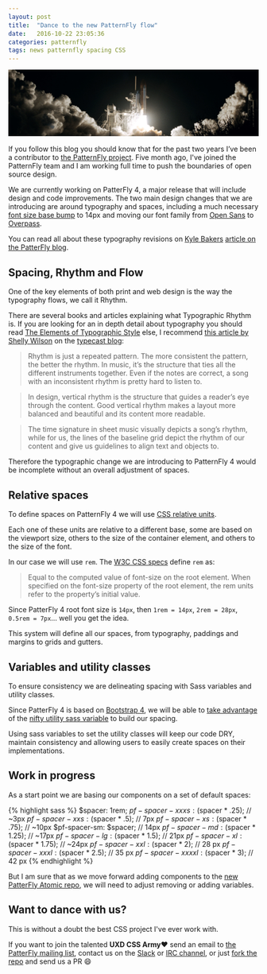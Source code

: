 ```yaml
---
layout: post
title:  "Dance to the new PatternFly flow"
date:   2016-10-22 23:05:36
categories: patternfly
tags: news patternfly spacing CSS
---
```


![PatternFly new visuals](/img/spaces/spaces.jpg)

If you follow this blog you should know that for the past two years I’ve been a contributor to [the PatternFly project](https://www.patternfly.org/). Five month ago, I've joined the PatternFly team and I am working full time to push the boundaries of open source design.

We are currently working on PatterFly 4, a major release that will include design and code improvements. The two main design changes that we are introducing are around typography and spaces, including a much necessary [font size base bump](https://medium.com/attack-the-front/your-body-text-is-too-small-5e02d36dc902#.o9y3t6r40) to 14px and moving our font family from [Open
Sans](https://fonts.google.com/specimen/Open+Sans) to [Overpass](http://overpassfont.org/).

You can read all about these typography revisions on [Kyle Bakers](https://github.com/orgs/patternfly/people/kybaker) [article on the PatterFly blog](https://blog.patternfly.org/choosing-the-best-font-for-application-design/).

## Spacing, Rhythm and Flow

One of the key elements of both print and web design is the way the typography flows, we call it Rhythm.

There are several books and articles explaining what Typographic Rhythm is. If you are looking for an in depth detail about typography you should read [The Elements of Typographic Style](https://www.amazon.com/Elements-Typographic-Style-Robert-Bringhurst/dp/0881791326) else, I recommend [this article by Shelly Wilson](http://typecast.com/blog/4-simple-steps-to-vertical-rhythm) on the [typecast blog](http://typecast.com/):

> Rhythm is just a repeated pattern. The more consistent the pattern, the better the rhythm. In music, it’s the structure that ties all the different instruments together. Even if the notes are correct, a song with an inconsistent rhythm is pretty hard to listen to.

> In design, vertical rhythm is the structure that guides a reader’s eye through the content. Good vertical rhythm makes a layout more balanced and beautiful and its content more readable.

> The time signature in sheet music visually depicts a song’s rhythm, while for us, the lines of the baseline grid depict the rhythm of our content and give us guidelines to align text and objects to.

Therefore the typographic change we are introducing to PatternFly 4 would be incomplete without an overall adjustment of spaces.

## Relative spaces

To define spaces on PatternFly 4 we will use [CSS relative units](https://developer.mozilla.org/en/docs/Web/CSS/length).

Each one of these units are relative to a different base, some are based on the viewport size, others to the size of the container element, and others to the size of the font.

In our case we will use `rem`. The [W3C CSS specs](https://www.w3.org/TR/2016/CR-css-values-3-20160929/#rem) define `rem` as:

> Equal to the computed value of font-size on the root element. When specified on the font-size property of the root element, the rem units refer to the property’s initial value.

Since PatterFly 4 root font size is `14px`, then `1rem = 14px`, `2rem = 28px`, `0.5rem = 7px`... well you get the idea.

This system will define all our spaces, from typography, paddings and margins to grids and gutters.

## Variables and utility classes

To ensure consistency we are delineating spacing with Sass variables and utility classes.

Since PatterFly 4 is based on [Bootstrap 4](http://v4-alpha.getbootstrap.com/), we will be able to [take advantage](http://v4-alpha.getbootstrap.com/utilities/spacing/) of the [nifty utility sass variable](https://github.com/twbs/bootstrap/blob/v4-dev/scss/_variables.scss#L79-L100) to build our spacing.

Using sass variables to set the utility classes will keep our code DRY, maintain consistency and allowing users to easily create spaces on their implementations.

## Work in progress

As a start point we are basing our components on a set of default spaces:

{% highlight sass %}
$spacer:   1rem;
$pf-spacer-xxxs:   ($spacer * .25);   // ~3px
$pf-spacer-xxs:    ($spacer * .5);    // 7px
$pf-spacer-xs:     ($spacer * .75);   // ~10px
$pf-spacer-sm:     $spacer;           // 14px
$pf-spacer-md:     ($spacer * 1.25);  // ~17px
$pf-spacer-lg:     ($spacer * 1.5);   // 21px
$pf-spacer-xl:     ($spacer * 1.75);  // ~24px
$pf-spacer-xxl:    ($spacer * 2);     // 28 px
$pf-spacer-xxxl:   ($spacer * 2.5);   // 35 px
$pf-spacer-xxxxl:  ($spacer * 3);     // 42 px
{% endhighlight %}


But I am sure that as we move forward adding components to the [new PatterFly Atomic repo](https://github.com/patternfly/patternfly-atomic), we will need to adjust removing or adding variables.

## Want to dance with us?

This is without a doubt the best CSS project I've ever work with.

If you want to join the talented **UXD CSS Army:heart:** send an email to [the PatterFly mailing list](mailto:patternfly@redhat.com), contact us on the [Slack](http://patternfly.slack.com) or [IRC channel](http://webchat.freenode.net/?channels=#patternfly), or just [fork the repo](https://github.com/patternfly/patternfly-atomic) and send us a PR :smile:
